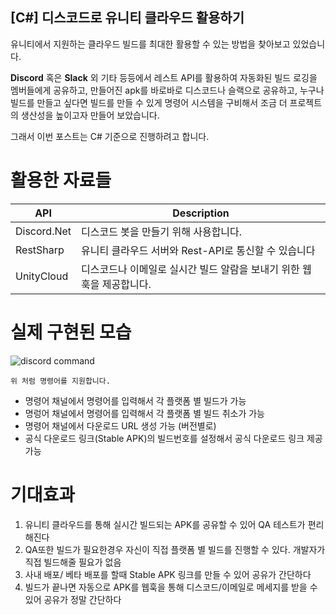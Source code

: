 ## [C#] 디스코드로 유니티 클라우드 활용하기

   유니티에서 지원하는 클라우드 빌드를 최대한 활용할 수 있는 방법을 찾아보고 있었습니다.

   **Discord** 혹은 **Slack** 외 기타 등등에서 레스트 API를 활용하여
   자동화된 빌드 로깅을 멤버들에게 공유하고, 만들어진 apk를 바로바로 디스코드나 슬랙으로 공유하고, 누구나 빌드를 만들고 싶다면 빌드를 만들 수 있게 명령어 시스템을 구비해서 조금 더 프로젝트의 생산성을 높이고자 만들어 보았습니다.
   
   그래서 이번 포스트는 C# 기준으로 진행하려고 합니다.
 
  # 활용한 자료들 
 
  API | Description
--------- | ---------
Discord.Net  | 디스코드 봇을 만들기 위해 사용합니다.
RestSharp   | 유니티 클라우드 서버와 Rest-API로 통신할 수 있습니다
UnityCloud | 디스코드나 이메일로 실시간 빌드 알람을 보내기 위한 웹훅을 제공합니다.
 
 # 실제 구현된 모습 

![discord command](https://shlifedev.github.io/assets/images/Discord-command.PNG)

    위 처럼 명령어를 지원합니다.

*  명령어 채널에서 명령어를 입력해서 각 플랫폼 별 빌드가 가능
*  명렁어 채널에서 명령어를 입력해서 각 플랫폼 별 빌드 취소가 가능
*  명령어 채널에서 다운로드 URL 생성 가능 (버전별로)
*  공식 다운로드 링크(Stable APK)의 빌드번호를 설정해서 공식 다운로드 링크 제공가능


# 기대효과 

   1. 유니티 클라우드를 통해 실시간 빌드되는 APK를 공유할 수 있어 QA 테스트가 편리해진다
   2. QA또한 빌드가 필요한경우 자신이 직접 플랫폼 별 빌드를 진행할 수 있다. 개발자가 직접 빌드해줄 필요가 없음
   3. 사내 배포/ 베타 배포를 할때 Stable APK 링크를 만들 수 있어 공유가 간단하다
   4. 빌드가 끝나면 자동으로 APK를 웹훅을 통해 디스코드/이메일로 메세지를 받을 수 있어 공유가 정말 간단하다
    

